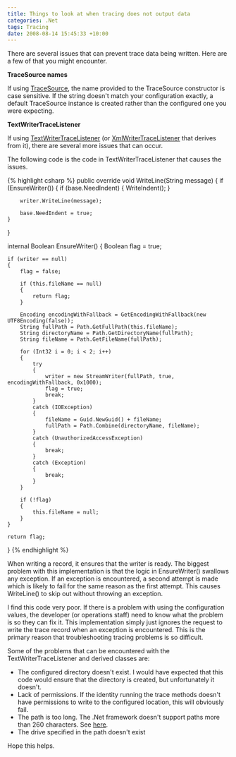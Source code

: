 ```yaml
---
title: Things to look at when tracing does not output data
categories: .Net
tags: Tracing
date: 2008-08-14 15:45:33 +10:00
---
```


There are several issues that can prevent trace data being written. Here are a few of that you might encounter.

**TraceSource names**

If using [TraceSource][0], the name provided to the TraceSource constructor is case sensitive. If the string doesn't match your configuration exactly, a default TraceSource instance is created rather than the configured one you were expecting.

**TextWriterTraceListener**

If using [TextWriterTraceListener][1] (or [XmlWriterTraceListener][2] that derives from it), there are several more issues that can occur. 
<!--more-->

The following code is the code in TextWriterTraceListener that causes the issues.   
  
{% highlight csharp %}
public override void WriteLine(String message)
{
    if (EnsureWriter())
    {
        if (base.NeedIndent)
        {
            WriteIndent();
        }
    
        writer.WriteLine(message);
    
        base.NeedIndent = true;
    }
}
    
internal Boolean EnsureWriter()
{
    Boolean flag = true;
    
    if (writer == null)
    {
        flag = false;
    
        if (this.fileName == null)
        {
            return flag;
        }
    
        Encoding encodingWithFallback = GetEncodingWithFallback(new UTF8Encoding(false));
        String fullPath = Path.GetFullPath(this.fileName);
        String directoryName = Path.GetDirectoryName(fullPath);
        String fileName = Path.GetFileName(fullPath);
    
        for (Int32 i = 0; i < 2; i++)
        {
            try
            {
                writer = new StreamWriter(fullPath, true, encodingWithFallback, 0x1000);
                flag = true;
                break;
            }
            catch (IOException)
            {
                fileName = Guid.NewGuid() + fileName;
                fullPath = Path.Combine(directoryName, fileName);
            }
            catch (UnauthorizedAccessException)
            {
                break;
            }
            catch (Exception)
            {
                break;
            }
        }
    
        if (!flag)
        {
            this.fileName = null;
        }
    }
    
    return flag;
}
{% endhighlight %}

When writing a record, it ensures that the writer is ready. The biggest problem with this implementation is that the logic in EnsureWriter() swallows any exception. If an exception is encountered, a second attempt is made which is likely to fail for the same reason as the first attempt. This causes WriteLine() to skip out without throwing an exception.
       
I find this code very poor. If there is a problem with using the configuration values, the developer (or operations staff) need to know what the problem is so they can fix it. This implementation simply just ignores the request to write the trace record when an exception is encountered. This is the primary reason that troubleshooting tracing problems is so difficult.

Some of the problems that can be encountered with the TextWriterTraceListener and derived classes are:

* The configured directory doesn't exist. I would have expected that this code would ensure that the directory is created, but unfortunately it doesn't.
* Lack of permissions. If the identity running the trace methods doesn't have permissions to write to the configured location, this will obviously fail.
* The path is too long. The .Net framework doesn't support paths more than 260 characters. See [here][3].
* The drive specified in the path doesn't exist
    
Hope this helps.

[0]: http://msdn.microsoft.com/en-us/library/system.diagnostics.tracesource.aspx
[1]: http://msdn.microsoft.com/en-us/library/system.diagnostics.textwritertracelistener.aspx
[2]: http://msdn.microsoft.com/en-us/library/system.diagnostics.xmlwritertracelistener.aspx
[3]: /2006/11/09/so-you-still-can-t-have-a-path-more-than-260-characters-/
